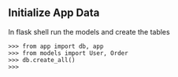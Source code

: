 ## Initialize App Data

In flask shell run the models and create the tables
```
>>> from app import db, app
>>> from models import User, Order
>>> db.create_all()
>>>   
```